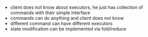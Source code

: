 * client does not know about executors, he just has
 collection of commands with their simple interface
* commands can do anything and client does not know 
* different command can have different executors
* state modification can be implemented via fold/reduce